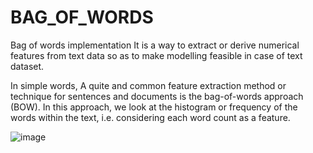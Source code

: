 # BAG_OF_WORDS


Bag of words implementation
It is a way to extract or derive numerical features from text data so as to make modelling feasible in case of text dataset.

In simple words, A quite and common feature extraction method or technique for sentences and documents is the bag-of-words approach (BOW). In this approach, we look at the histogram or frequency of the words within the text, i.e. considering each word count as a feature.



![image](https://user-images.githubusercontent.com/82542269/186256327-5daa2ecb-dfc4-4aeb-b32e-568c39f86275.png)



